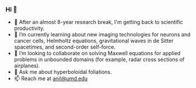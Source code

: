 ### Hi 👋

- 🔭 After an almost 8-year research break, I'm getting back to scientific productivity.
- 🌱 I’m currently learning about new imaging technologies for neurons and cancer cells, Helmholtz equations, gravitational waves in de Sitter spacetimes, and second-order self-force.
- 👯 I’m looking to collaborate on solving Maxwell equations for applied problems in unbounded domains (for example, radar cross sections of airplanes).
- 💬 Ask me about hyperboloidal foliations.
- 📫 Reach me at anil@umd.edu
